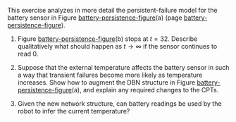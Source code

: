 

This exercise analyzes in more detail the
persistent-failure model for the battery sensor in
Figure <a href="#">battery-persistence-figure</a>(a)
(page <a href="#">battery-persistence-figure</a>).<br>

1.  Figure <a href="#">battery-persistence-figure</a>(b) stops at
    $t=32$. Describe qualitatively what should happen as
    $t\to\infty$ if the sensor continues to read 0.<br>

2.  Suppose that the external temperature affects the battery sensor in
    such a way that transient failures become more likely as
    temperature increases. Show how to augment the DBN structure in
    Figure <a href="#">battery-persistence-figure</a>(a), and explain
    any required changes to the CPTs.<br>

3.  Given the new network structure, can battery readings be used by the
    robot to infer the current temperature?<br>

